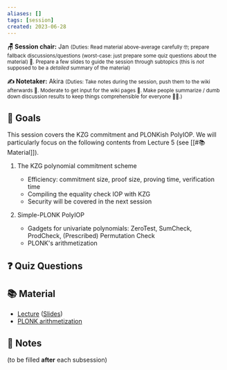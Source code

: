```yaml
---
aliases: []
tags: [session]
created: 2023-06-28
---
```


**🪑 Session chair:** Jan
<small>(Duties: Read material above-average carefully 🤓; prepare fallback discussions/questions (worst-case: just prepare some quiz questions about the material) 🙋. Prepare a few slides to guide the session through subtopics (this is <i>not</i> supposed to be a <i>detailed</i> summary of the material)</small>

**✍️ Notetaker:** Akira
<small>(Duties: Take notes during the session, push them to the wiki afterwards 📝. Moderate to get input for the wiki pages 🧠. Make people summarize / dumb down discussion results to keep things comprehensible for everyone 🧑‍⚖️.)</small>

## 🎯 Goals
This session covers the KZG commitment and PLONKish PolyIOP. We will particularly focus on the following contents from Lecture 5 (see [[#📚 Material]]). 

1. The KZG polynomial commitment scheme
    - Efficiency: commitment size, proof size, proving time, verification time
    - Compiling the equality check IOP with KZG
    - Security will be covered in the next session

2. Simple-PLONK PolyIOP
    - Gadgets for univariate polynomials: ZeroTest, SumCheck, ProdCheck, (Prescribed) Permutation Check
    - PLONK's arithmetization

## ❓ Quiz Questions

## 📚 Material
- [Lecture](https://youtu.be/A0oZVEXav24) ([Slides](https://zk-learning.org/assets/lecture5-2023.pdf))
- [PLONK arithmetization](https://hackmd.io/@jake/plonk-arithmetization)

## 📝 Notes
(to be filled **after** each subsession)